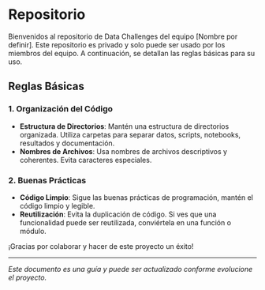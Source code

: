 # Repositorio

Bienvenidos al repositorio de Data Challenges del equipo [Nombre por definir]. Este repositorio es privado y solo puede ser usado por los miembros del equipo. A continuación, se detallan las reglas básicas para su uso.

## Reglas Básicas

### 1. Organización del Código
- **Estructura de Directorios**: Mantén una estructura de directorios organizada. Utiliza carpetas para separar datos, scripts, notebooks, resultados y documentación.
- **Nombres de Archivos**: Usa nombres de archivos descriptivos y coherentes. Evita caracteres especiales.

### 2. Buenas Prácticas
- **Código Limpio**: Sigue las buenas prácticas de programación, mantén el código limpio y legible.
- **Reutilización**: Evita la duplicación de código. Si ves que una funcionalidad puede ser reutilizada, conviértela en una función o módulo.

¡Gracias por colaborar y hacer de este proyecto un éxito!

---

*Este documento es una guía y puede ser actualizado conforme evolucione el proyecto.*
